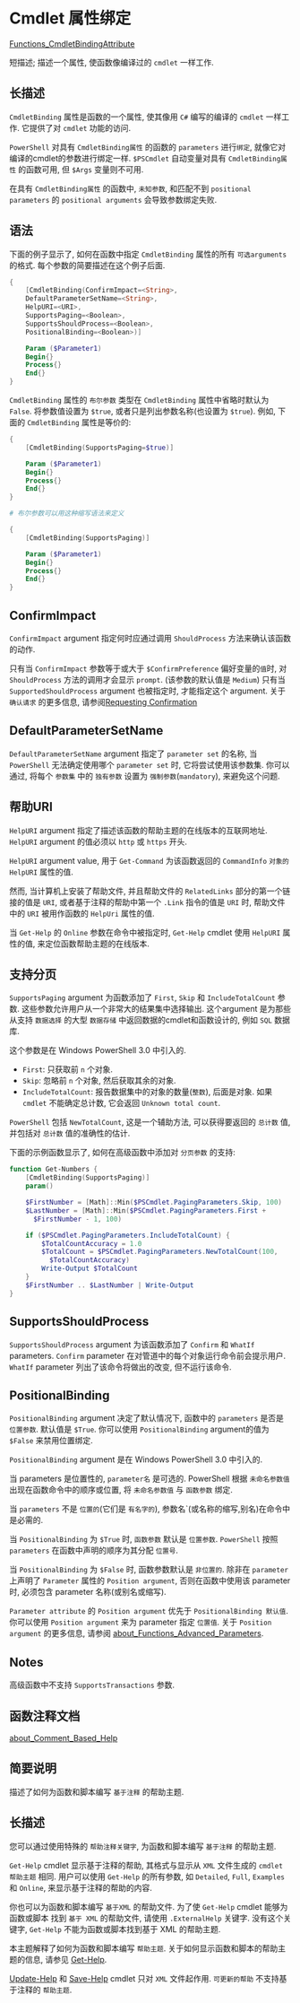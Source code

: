 # Cmdlet 属性绑定

[Functions_CmdletBindingAttribute](https://docs.microsoft.com/en-us/powershell/module/microsoft.powershell.core/about/about_functions_cmdletbindingattribute)

短描述; 描述一个属性, 使函数像编译过的 `cmdlet` 一样工作.

## 长描述

`CmdletBinding` 属性是函数的一个属性, 使其像用 `C#` 编写的编译的 `cmdlet` 一样工作.
它提供了对 `cmdlet` 功能的访问.

`PowerShell` 对具有 `CmdletBinding属性` 的函数的 `parameters` 进行`绑定`,
就像它对编译的cmdlet的参数进行绑定一样.
`$PSCmdlet` 自动变量对具有 `CmdletBinding属性` 的函数可用, 但 `$Args` 变量则不可用.

在具有 `CmdletBinding属性` 的函数中,
`未知参数`, 和匹配不到 `positional parameters` 的 `positional arguments` 会导致参数绑定失败.

## 语法

下面的例子显示了, 如何在函数中指定 `CmdletBinding` 属性的所有 `可选arguments`的格式.
每个参数的简要描述在这个例子后面.

```powershell
{
    [CmdletBinding(ConfirmImpact=<String>,
    DefaultParameterSetName=<String>,
    HelpURI=<URI>,
    SupportsPaging=<Boolean>,
    SupportsShouldProcess=<Boolean>,
    PositionalBinding=<Boolean>)]

    Param ($Parameter1)
    Begin{}
    Process{}
    End{}
}
```

`CmdletBinding` 属性的 `布尔参数` 类型在 `CmdletBinding` 属性中省略时默认为 `False`.
将参数值设置为 `$true`, 或者只是列出参数名称(也设置为 `$true`).
例如, 下面的 `CmdletBinding` 属性是等价的:

```powershell
{
    [CmdletBinding(SupportsPaging=$true)]

    Param ($Parameter1)
    Begin{}
    Process{}
    End{}
}

# 布尔参数可以用这种缩写语法来定义

{
    [CmdletBinding(SupportsPaging)]

    Param ($Parameter1)
    Begin{}
    Process{}
    End{}
}
```

## ConfirmImpact

`ConfirmImpact` argument 指定何时应通过调用 `ShouldProcess` 方法来确认该函数的动作.

只有当 `ConfirmImpact` 参数等于或大于 `$ConfirmPreference` 偏好变量的`值`时,
对 `ShouldProcess` 方法的调用才会显示 `prompt`. (该参数的默认值是 `Medium`)
只有当 `SupportedShouldProcess` argument 也被指定时, 才能指定这个 argument.
关于 `确认请求` 的更多信息, 请参阅[Requesting Confirmation][]

[Requesting Confirmation]: https://docs.microsoft.com/en-us/powershell/scripting/developer/cmdlet/requesting-confirmation

## DefaultParameterSetName

`DefaultParameterSetName` argument 指定了 `parameter set` 的名称,
当 `PowerShell` 无法确定使用哪个 `parameter set` 时, 它将尝试使用该参数集.
你可以通过, 将每个 `参数集` 中的 `独有参数` 设置为 `强制参数`(`mandatory`), 来避免这个问题.

## 帮助URI

`HelpURI` argument 指定了描述该函数的帮助主题的在线版本的互联网地址.
`HelpURI` argument 的值必须以 `http` 或 `https` 开头.

`HelpURI` argument value, 用于 `Get-Command` 为该函数返回的 `CommandInfo` `对象的HelpURI` 属性的值.

然而, 当计算机上安装了帮助文件, 并且帮助文件的 `RelatedLinks` 部分的第一个链接的值是 `URI`,
或者基于注释的帮助中第一个 `.Link` 指令的值是 `URI` 时,
帮助文件中的 `URI` 被用作函数的 `HelpUri` 属性的值.

当 `Get-Help` 的 `Online` 参数在命令中被指定时,
`Get-Help` cmdlet 使用 `HelpURI` 属性的值, 来定位函数帮助主题的在线版本.

## 支持分页

`SupportsPaging` argument 为函数添加了 `First`, `Skip` 和 `IncludeTotalCount` 参数.
这些参数允许用户从一个非常大的结果集中选择输出.
这个argument 是为那些从支持 `数据选择` 的大型 `数据存储` 中返回数据的cmdlet和函数设计的, 例如 `SQL` 数据库.

这个参数是在 Windows PowerShell 3.0 中引入的.

+ `First`: 只获取前 `n` 个对象.
+ `Skip`: 忽略前 `n` 个对象, 然后获取其余的对象.
+ `IncludeTotalCount`: 报告数据集中的对象的数量(`整数`), 后面是对象.
如果 `cmdlet` 不能确定总计数, 它会返回 `Unknown total count`.

`PowerShell` 包括 `NewTotalCount`, 这是一个辅助方法, 可以获得要返回的 `总计数` 值,
并包括对 `总计数` 值的准确性的估计.

下面的示例函数显示了, 如何在高级函数中添加对 `分页参数` 的支持:

```powershell
function Get-Numbers {
    [CmdletBinding(SupportsPaging)]
    param()

    $FirstNumber = [Math]::Min($PSCmdlet.PagingParameters.Skip, 100)
    $LastNumber = [Math]::Min($PSCmdlet.PagingParameters.First +
      $FirstNumber - 1, 100)

    if ($PSCmdlet.PagingParameters.IncludeTotalCount) {
        $TotalCountAccuracy = 1.0
        $TotalCount = $PSCmdlet.PagingParameters.NewTotalCount(100,
          $TotalCountAccuracy)
        Write-Output $TotalCount
    }
    $FirstNumber .. $LastNumber | Write-Output
}
```

## SupportsShouldProcess

`SupportsShouldProcess` argument 为该函数添加了 `Confirm` 和 `WhatIf` parameters.
`Confirm` parameter 在对管道中的每个对象运行命令前会提示用户.
`WhatIf` parameter 列出了该命令将做出的改变, 但不运行该命令.

## PositionalBinding

`PositionalBinding` argument 决定了默认情况下, 函数中的 `parameters` 是否是 `位置参数`.
默认值是 `$True`. 你可以使用 `PositionalBinding` argument的值为 `$False` 来禁用位置绑定.

`PositionalBinding` argument 是在 Windows PowerShell 3.0 中引入的.

当 parameters 是位置性的, `parameter名` 是可选的.
PowerShell 根据 `未命名参数值` 出现在函数命令中的顺序或位置,
将 `未命名参数值` 与 `函数参数` 绑定.

当 `parameters` 不是 `位置的`(它们是 `有名字的`), 参数名`(或名称的缩写,别名)在命令中是必需的.

当 `PositionalBinding` 为 `$True` 时, `函数参数` 默认是 `位置参数`.
`PowerShell` 按照 `parameters` 在函数中声明的顺序为其分配 `位置号`.

当 `PositionalBinding` 为 `$False` 时, 函数参数默认是 `非位置的`.
除非在 `parameter` 上声明了 `Parameter` 属性的 `Position argument`,
否则在函数中使用该 parameter 时, 必须包含 parameter 名称(或别名或缩写).

`Parameter attribute` 的 `Position argument` 优先于 `PositionalBinding 默认值`.
你可以使用 `Position argument` 来为 parameter 指定 `位置值`.
关于 `Position argument` 的更多信息, 请参阅 [about_Functions_Advanced_Parameters][].

[about_Functions_Advanced_Parameters]: https://docs.microsoft.com/en-us/powershell/module/microsoft.powershell.core/about/about_functions_advanced_parameters?view=powershell-7.2

## Notes

高级函数中不支持 `SupportsTransactions` 参数.

## 函数注释文档

[about_Comment_Based_Help](https://docs.microsoft.com/en-us/powershell/module/microsoft.powershell.core/about/about_comment_based_help?view=powershell-7.2)

## 简要说明

描述了如何为函数和脚本编写 `基于注释` 的帮助主题.

## 长描述

您可以通过使用特殊的 `帮助注释关键字`, 为函数和脚本编写 `基于注释` 的帮助主题.

`Get-Help` cmdlet 显示基于注释的帮助, 其格式与显示从 `XML` 文件生成的 `cmdlet 帮助主题` 相同.
用户可以使用 `Get-Help` 的所有参数, 如 `Detailed`, `Full`, `Examples` 和 `Online`, 来显示基于注释的帮助的内容.

你也可以为函数和脚本编写 `基于XML` 的帮助文件.
为了使 `Get-Help` cmdlet 能够为 函数或脚本 找到 `基于 XML` 的帮助文件, 请使用 `.ExternalHelp` 关键字.
没有这个关键字, `Get-Help` 不能为函数或脚本找到基于 XML 的帮助主题.

本主题解释了如何为函数和脚本编写 `帮助主题`. 关于如何显示函数和脚本的帮助主题的信息, 请参见 [Get-Help][].

[Update-Help][] 和 [Save-Help][] cmdlet 只对 `XML` 文件起作用.
`可更新的帮助` 不支持基于注释的 `帮助主题`.

[Get-Help]: https://docs.microsoft.com/en-us/powershell/module/microsoft.powershell.core/get-help
[Update-Help]: https://docs.microsoft.com/en-us/powershell/module/microsoft.powershell.core/update-help
[Save-Help]: https://docs.microsoft.com/en-us/powershell/module/microsoft.powershell.core/save-help
